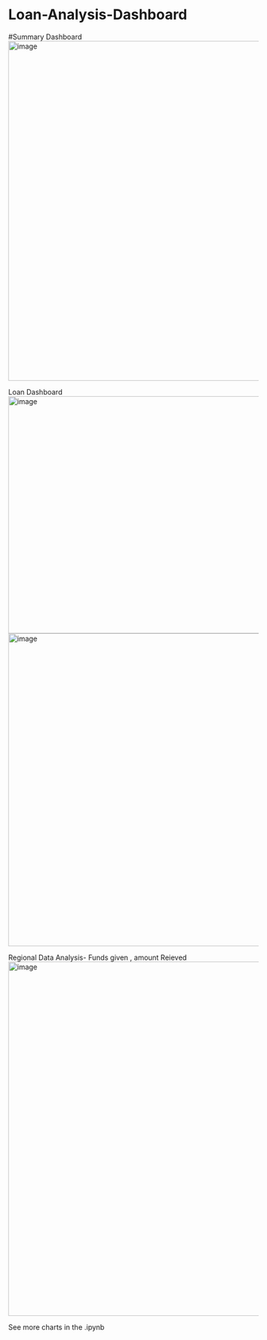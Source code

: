 # Loan-Analysis-Dashboard
#Summary Dashboard
<img width="1021" height="682" alt="image" src="https://github.com/user-attachments/assets/c868c9ef-9b61-4805-8067-1982efac969a" />

Loan Dashboard
<img width="986" height="476" alt="image" src="https://github.com/user-attachments/assets/91c6a122-8bd6-4225-a23e-1799bf53772b" />
<img width="1135" height="628" alt="image" src="https://github.com/user-attachments/assets/061ea6ee-725e-406c-aee3-a962b5686dba" />

Regional Data Analysis- Funds given , amount Reieved
<img width="1306" height="711" alt="image" src="https://github.com/user-attachments/assets/b77fb560-a8d1-437c-8974-dd580628a411" />

See more charts in the .ipynb



